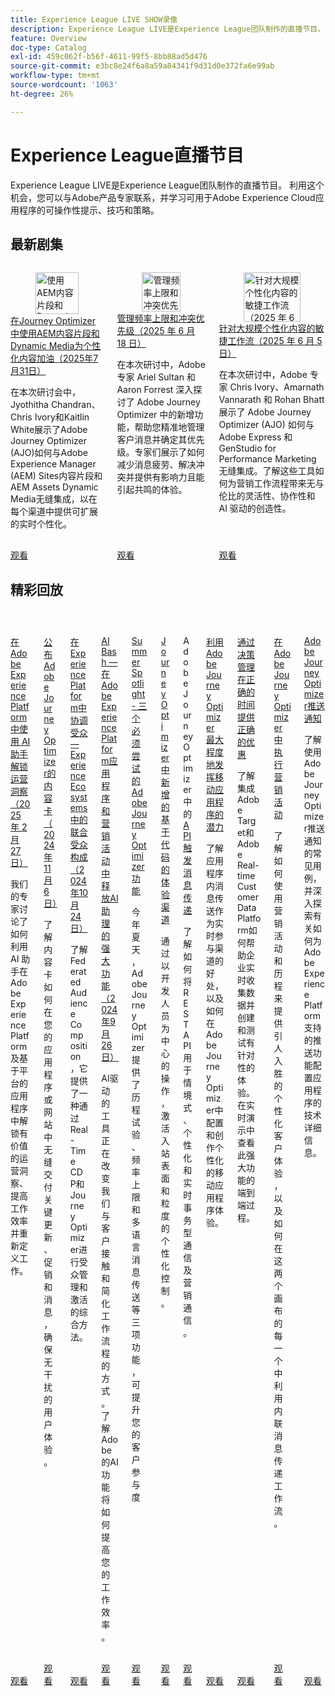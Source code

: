 ```yaml
---
title: Experience League LIVE SHOW录像
description: Experience League LIVE是Experience League团队制作的直播节目。 利用这个机会，您可以与Adobe产品专家联系，并学习可用于Adobe Experience Cloud应用程序的可操作性提示、技巧和策略。
feature: Overview
doc-type: Catalog
exl-id: 459c062f-b56f-4611-99f5-8bb88ad5d476
source-git-commit: e3bc8e24f6a8a59a84341f9d31d0e372fa6e99ab
workflow-type: tm+mt
source-wordcount: '1063'
ht-degree: 26%

---
```


# Experience League直播节目

Experience League LIVE是Experience League团队制作的直播节目。 利用这个机会，您可以与Adobe产品专家联系，并学习可用于Adobe Experience Cloud应用程序的可操作性提示、技巧和策略。

## 最新剧集

<!-- CARDS
* https://experienceleague.adobe.com/zh-hans/docs/events/experience-league-live-recordings/episodes/exl-live-episode-07-31-25
    {title = Fueling Personalized Content in Journey Optimizer with AEM Content Fragments and Dynamic Media (July 31 2025)}
    {description = In this session, Jyothitha Chandran, Chris Ivory, and Kaitlin White showcased how Adobe Journey Optimizer (AJO) integrates seamlessly with Adobe Experience Manager (AEM) Sites Content Fragments and AEM Assets Dynamic Media to deliver scalable, real-time personalization across every channel.}
* https://experienceleague.adobe.com/zh-hans/docs/events/experience-league-live-recordings/episodes/exl-live-episode-06-18-25
  {title = Master Frequency Capping & Conflict Prioritization (June 18, 2025)}
  {description = In this session, Adobe experts Ariel Sultan and Aaron Forrest dove into new features in Adobe Journey Optimizer to help you govern and prioritize customer messages with precision. They showed how to reduce messaging fatigue, resolve conflicts, and deliver impactful experiences that resonate. }
* https://experienceleague.adobe.com/zh-hans/docs/events/experience-league-live-recordings/episodes/exl-live-episode-40-2024-10-24
     {title = Agile Workflows for Personalized Content at Scale (June 05, 2025)}
     {description = In this session, Adobe experts Chris Ivory, Amarnath Vannarath, and Rohan Bhatt showcase how Adobe Journey Optimizer (AJO) seamlessly integrates with Adobe Express and GenStudio for Performance Marketing. Learn how these tools bring unparalleled flexibility, collaboration, and AI-powered creativity to your marketing workflows.}
-->
<!-- START CARDS HTML - DO NOT MODIFY BY HAND -->
<div class="columns">
    <div class="column is-half-tablet is-half-desktop is-one-third-widescreen" aria-label="Fueling Personalized Content in Journey Optimizer with AEM Content Fragments and Dynamic Media (July 31 2025)">
        <div class="card" style="height: 100%; display: flex; flex-direction: column; height: 100%;">
            <div class="card-image">
                <figure class="image x-is-16by9">
                    <a href="https://experienceleague.adobe.com/zh-hans/docs/events/experience-league-live-recordings/episodes/exl-live-episode-07-31-25" title="使用AEM内容片段和Dynamic Media在Journey Optimizer中填充个性化内容（2025年7月31日）" target="_blank" rel="referrer">
                        <img class="is-bordered-r-small" src="https://video.tv.adobe.com/v/3470355/?format=jpeg&nocache=1755910899888" alt="使用AEM内容片段和Dynamic Media在Journey Optimizer中填充个性化内容（2025年7月31日）"
                             style="width: 100%; aspect-ratio: 16 / 9; object-fit: cover; overflow: hidden; display: block; margin: auto;">
                    </a>
                </figure>
            </div>
            <div class="card-content is-padded-small" style="display: flex; flex-direction: column; flex-grow: 1; justify-content: space-between;">
                <div class="top-card-content">
                    <p class="headline is-size-6 has-text-weight-bold">
                        <a href="https://experienceleague.adobe.com/zh-hans/docs/events/experience-league-live-recordings/episodes/exl-live-episode-07-31-25" target="_blank" rel="referrer" title="使用AEM内容片段和Dynamic Media在Journey Optimizer中填充个性化内容（2025年7月31日）">在Journey Optimizer中使用AEM内容片段和Dynamic Media为个性化内容加油（2025年7月31日）</a>
                    </p>
                    <p class="is-size-6">在本次研讨会中，Jyothitha Chandran、Chris Ivory和Kaitlin White展示了Adobe Journey Optimizer (AJO)如何与Adobe Experience Manager (AEM) Sites内容片段和AEM Assets Dynamic Media无缝集成，以在每个渠道中提供可扩展的实时个性化。</p>
                </div>
                <a href="https://experienceleague.adobe.com/zh-hans/docs/events/experience-league-live-recordings/episodes/exl-live-episode-07-31-25" target="_blank" rel="referrer" class="spectrum-Button spectrum-Button--outline spectrum-Button--primary spectrum-Button--sizeM" style="align-self: flex-start; margin-top: 1rem;">
                    <span class="spectrum-Button-label has-no-wrap has-text-weight-bold">观看</span>
                </a>
            </div>
        </div>
    </div>
    <div class="column is-half-tablet is-half-desktop is-one-third-widescreen" aria-label="Master Frequency Capping & Conflict Prioritization (June 18, 2025)">
        <div class="card" style="height: 100%; display: flex; flex-direction: column; height: 100%;">
            <div class="card-image">
                <figure class="image x-is-16by9">
                    <a href="https://experienceleague.adobe.com/zh-hans/docs/events/experience-league-live-recordings/episodes/exl-live-episode-06-18-25" title="管理频率上限和冲突优先级（2025 年 6 月 18 日）" target="_blank" rel="referrer">
                        <img class="is-bordered-r-small" src="https://video.tv.adobe.com/v/3464052/?format=jpeg&nocache=1755910899892" alt="管理频率上限和冲突优先级（2025 年 6 月 18 日）"
                             style="width: 100%; aspect-ratio: 16 / 9; object-fit: cover; overflow: hidden; display: block; margin: auto;">
                    </a>
                </figure>
            </div>
            <div class="card-content is-padded-small" style="display: flex; flex-direction: column; flex-grow: 1; justify-content: space-between;">
                <div class="top-card-content">
                    <p class="headline is-size-6 has-text-weight-bold">
                        <a href="https://experienceleague.adobe.com/zh-hans/docs/events/experience-league-live-recordings/episodes/exl-live-episode-06-18-25" target="_blank" rel="referrer" title="管理频率上限和冲突优先级（2025 年 6 月 18 日）">管理频率上限和冲突优先级（2025 年 6 月 18 日）</a>
                    </p>
                    <p class="is-size-6">在本次研讨中，Adobe 专家 Ariel Sultan 和 Aaron Forrest 深入探讨了 Adobe Journey Optimizer 中的新增功能，帮助您精准地管理客户消息并确定其优先级。专家们展示了如何减少消息疲劳、解决冲突并提供有影响力且能引起共鸣的体验。</p>
                </div>
                <a href="https://experienceleague.adobe.com/zh-hans/docs/events/experience-league-live-recordings/episodes/exl-live-episode-06-18-25" target="_blank" rel="referrer" class="spectrum-Button spectrum-Button--outline spectrum-Button--primary spectrum-Button--sizeM" style="align-self: flex-start; margin-top: 1rem;">
                    <span class="spectrum-Button-label has-no-wrap has-text-weight-bold">观看</span>
                </a>
            </div>
        </div>
    </div>
    <div class="column is-half-tablet is-half-desktop is-one-third-widescreen" aria-label="Agile Workflows for Personalized Content at Scale (June 05, 2025)">
        <div class="card" style="height: 100%; display: flex; flex-direction: column; height: 100%;">
            <div class="card-image">
                <figure class="image x-is-16by9">
                    <a href="https://experienceleague.adobe.com/zh-hans/docs/events/experience-league-live-recordings/episodes/exl-live-episode-40-2024-10-24" title="针对大规模个性化内容的敏捷工作流（2025 年 6 月 5 日）" target="_blank" rel="referrer">
                        <img class="is-bordered-r-small" src="https://video.tv.adobe.com/v/3436457?format=jpeg&nocache=1755910899893" alt="针对大规模个性化内容的敏捷工作流（2025 年 6 月 5 日）"
                             style="width: 100%; aspect-ratio: 16 / 9; object-fit: cover; overflow: hidden; display: block; margin: auto;">
                    </a>
                </figure>
            </div>
            <div class="card-content is-padded-small" style="display: flex; flex-direction: column; flex-grow: 1; justify-content: space-between;">
                <div class="top-card-content">
                    <p class="headline is-size-6 has-text-weight-bold">
                        <a href="https://experienceleague.adobe.com/zh-hans/docs/events/experience-league-live-recordings/episodes/exl-live-episode-40-2024-10-24" target="_blank" rel="referrer" title="针对大规模个性化内容的敏捷工作流（2025 年 6 月 5 日）">针对大规模个性化内容的敏捷工作流（2025 年 6 月 5 日）</a>
                    </p>
                    <p class="is-size-6">在本次研讨中，Adobe 专家 Chris Ivory、Amarnath Vannarath 和 Rohan Bhatt 展示了 Adobe Journey Optimizer (AJO) 如何与 Adobe Express 和 GenStudio for Performance Marketing 无缝集成。了解这些工具如何为营销工作流程带来无与伦比的灵活性、协作性和 AI 驱动的创造性。</p>
                </div>
                <a href="https://experienceleague.adobe.com/zh-hans/docs/events/experience-league-live-recordings/episodes/exl-live-episode-40-2024-10-24" target="_blank" rel="referrer" class="spectrum-Button spectrum-Button--outline spectrum-Button--primary spectrum-Button--sizeM" style="align-self: flex-start; margin-top: 1rem;">
                    <span class="spectrum-Button-label has-no-wrap has-text-weight-bold">观看</span>
                </a>
            </div>
        </div>
    </div>
</div>
<!-- END CARDS HTML - DO NOT MODIFY BY HAND -->



## 精彩回放

<!-- CARDS
* https://experienceleague.adobe.com/zh-hans/docs/events/experience-league-live-recordings/episodes/exl-live-episode-02-27-25
     {title = Unlocking operational insights with AI Assistant in Adobe Experience Platform (February 27, 2025)}
     {description = ur experts discussed how AI Assistant can unlock valuable operational insights, boosting productivity and redefining work in Adobe Experience Platform and its platform-based applications.}
* https://experienceleague.adobe.com/zh-hans/docs/events/experience-league-live-recordings/episodes/exl-live-episode-10-30-24
  {title = Unveiling Content Cards for Adobe Journey Optimizer (November 6, 2024)}
  {description = Learn how Content Cards deliver key updates, promotions, and messages seamlessly within your app or website, ensuring a non-intrusive user experience. }
* https://experienceleague.adobe.com/zh-hans/docs/events/experience-league-live-recordings/episodes/exl-live-episode-40-2024-10-24
     {title = Harmonize Audiences in Experience Ecosystems - Federated Audience Composition in Experience Platform (October 24, 2024)}
     {description = Learn about Federated Audience Composition provides a comprehensive approach to audience curation and activation with Real-Time CDP and Journey Optimizer.}
* https://experienceleague.adobe.com/zh-hans/docs/events/experience-league-live-recordings/episodes/exl-live-episode-09-26-24
    {title = AI Bash - Unlocking the Power of AI Assistant in Adobe Experience Platform Applications and Campaign (September 26, 2024)}
    {description = AI-driven tools are transforming the way we engage customers and streamline workflows. Learn how Adobe's AI capabilities will accelerate your productivity.}
* https://experienceleague.adobe.com/zh-hans/docs/events/experience-league-live-recordings/episodes/exl-live-episode-08-28-24 
* https://experienceleague.adobe.com/zh-hans/docs/events/experience-league-live-recordings/episodes/exl-live-episode-04-24-24
* https://experienceleague.adobe.com/docs/events/experience-league-live-recordings/episodes/exl-live-episode-8-23-23.html?lang=zh-Hans 
* https://experienceleague.adobe.com/docs/events/experience-league-live-recordings/episodes/exl-live-episode-5-24-23.html?lang=zh-Hans
* https://experienceleague.adobe.com/docs/events/experience-league-live-recordings/episodes/exl-live-episode-10-25-22.html?lang=zh-Hans
  {description = Learn how integrating Adobe Target and Adobe Real-time Customer Data Platform can help businesses collect data in real time, and create and test targeted experiences. See the end to end process of this powerful capability in a live demonstration.}
* https://experienceleague.adobe.com/docs/events/experience-league-live-recordings/episodes/exl-live-episode-09-22-22.html?lang=zh-Hans
    {description = Learn how to use both Campaigns and Journeys to deliver compelling personalized customer experiences and how the in-line messaging workflow is leveraged in each of these two canvases.}
* https://experienceleague.adobe.com/docs/events/experience-league-live-recordings/episodes/exl-live-episode-05-12-22.html?lang=zh-Hans
    {description = Learn about the common use cases for push notification with Adobe Journey Optimizer and dive into the technical details on how to configure an app for Push powered by Adobe Experience Platform.}
-->
<!-- START CARDS HTML - DO NOT MODIFY BY HAND -->
<div class="columns">
    <div class="column is-half-tablet is-half-desktop is-one-third-widescreen" aria-label="Unlocking operational insights with AI Assistant in Adobe Experience Platform (February 27, 2025)">
        <div class="card" style="height: 100%; display: flex; flex-direction: column; height: 100%;">
            <div class="card-image">
                <figure class="image x-is-16by9">
                    <a href="https://experienceleague.adobe.com/zh-hans/docs/events/experience-league-live-recordings/episodes/exl-live-episode-02-27-25" title="在 Adobe Experience Platform 中使用 AI 助手解锁运营洞察（2025 年 2 月 27 日）" target="_blank" rel="referrer">
                        <img class="is-bordered-r-small" src="https://video.tv.adobe.com/v/3448635/?format=jpeg&nocache=1755910900667" alt="在 Adobe Experience Platform 中使用 AI 助手解锁运营洞察（2025 年 2 月 27 日）"
                             style="width: 100%; aspect-ratio: 16 / 9; object-fit: cover; overflow: hidden; display: block; margin: auto;">
                    </a>
                </figure>
            </div>
            <div class="card-content is-padded-small" style="display: flex; flex-direction: column; flex-grow: 1; justify-content: space-between;">
                <div class="top-card-content">
                    <p class="headline is-size-6 has-text-weight-bold">
                        <a href="https://experienceleague.adobe.com/zh-hans/docs/events/experience-league-live-recordings/episodes/exl-live-episode-02-27-25" target="_blank" rel="referrer" title="在 Adobe Experience Platform 中使用 AI 助手解锁运营洞察（2025 年 2 月 27 日）">在 Adobe Experience Platform 中使用 AI 助手解锁运营洞察（2025 年 2 月 27 日）</a>
                    </p>
                    <p class="is-size-6">我们的专家讨论了如何利用 AI 助手在 Adobe Experience Platform 及基于平台的应用程序中解锁有价值的运营洞察、提高工作效率并重新定义工作。</p>
                </div>
                <a href="https://experienceleague.adobe.com/zh-hans/docs/events/experience-league-live-recordings/episodes/exl-live-episode-02-27-25" target="_blank" rel="referrer" class="spectrum-Button spectrum-Button--outline spectrum-Button--primary spectrum-Button--sizeM" style="align-self: flex-start; margin-top: 1rem;">
                    <span class="spectrum-Button-label has-no-wrap has-text-weight-bold">观看</span>
                </a>
            </div>
        </div>
    </div>
    <div class="column is-half-tablet is-half-desktop is-one-third-widescreen" aria-label="Unveiling Content Cards for Adobe Journey Optimizer (November 6, 2024)">
        <div class="card" style="height: 100%; display: flex; flex-direction: column; height: 100%;">
            <div class="card-image">
                <figure class="image x-is-16by9">
                    <a href="https://experienceleague.adobe.com/zh-hans/docs/events/experience-league-live-recordings/episodes/exl-live-episode-10-30-24" title="揭示Adobe Journey Optimizer的内容卡（2024年11月6日）" target="_blank" rel="referrer">
                        <img class="is-bordered-r-small" src="https://video.tv.adobe.com/v/3436281/?format=jpeg&nocache=1755910900634" alt="揭示Adobe Journey Optimizer的内容卡（2024年11月6日）"
                             style="width: 100%; aspect-ratio: 16 / 9; object-fit: cover; overflow: hidden; display: block; margin: auto;">
                    </a>
                </figure>
            </div>
            <div class="card-content is-padded-small" style="display: flex; flex-direction: column; flex-grow: 1; justify-content: space-between;">
                <div class="top-card-content">
                    <p class="headline is-size-6 has-text-weight-bold">
                        <a href="https://experienceleague.adobe.com/zh-hans/docs/events/experience-league-live-recordings/episodes/exl-live-episode-10-30-24" target="_blank" rel="referrer" title="揭示Adobe Journey Optimizer的内容卡（2024年11月6日）">公布Adobe Journey Optimizer的内容卡（2024年11月6日）</a>
                    </p>
                    <p class="is-size-6">了解内容卡如何在您的应用程序或网站中无缝交付关键更新、促销和消息，确保无干扰的用户体验。</p>
                </div>
                <a href="https://experienceleague.adobe.com/zh-hans/docs/events/experience-league-live-recordings/episodes/exl-live-episode-10-30-24" target="_blank" rel="referrer" class="spectrum-Button spectrum-Button--outline spectrum-Button--primary spectrum-Button--sizeM" style="align-self: flex-start; margin-top: 1rem;">
                    <span class="spectrum-Button-label has-no-wrap has-text-weight-bold">观看</span>
                </a>
            </div>
        </div>
    </div>
    <div class="column is-half-tablet is-half-desktop is-one-third-widescreen" aria-label="Harmonize Audiences in Experience Ecosystems - Federated Audience Composition in Experience Platform (October 24, 2024)">
        <div class="card" style="height: 100%; display: flex; flex-direction: column; height: 100%;">
            <div class="card-image">
                <figure class="image x-is-16by9">
                    <a href="https://experienceleague.adobe.com/zh-hans/docs/events/experience-league-live-recordings/episodes/exl-live-episode-40-2024-10-24" title="在Experience Platform中协调体验生态系统中的受众 — 联合受众组成（2024年10月24日）" target="_blank" rel="referrer">
                        <img class="is-bordered-r-small" src="https://video.tv.adobe.com/v/3436457?format=jpeg&nocache=1755910900679" alt="在Experience Platform中协调体验生态系统中的受众 — 联合受众组成（2024年10月24日）"
                             style="width: 100%; aspect-ratio: 16 / 9; object-fit: cover; overflow: hidden; display: block; margin: auto;">
                    </a>
                </figure>
            </div>
            <div class="card-content is-padded-small" style="display: flex; flex-direction: column; flex-grow: 1; justify-content: space-between;">
                <div class="top-card-content">
                    <p class="headline is-size-6 has-text-weight-bold">
                        <a href="https://experienceleague.adobe.com/zh-hans/docs/events/experience-league-live-recordings/episodes/exl-live-episode-40-2024-10-24" target="_blank" rel="referrer" title="在Experience Platform中协调体验生态系统中的受众 — 联合受众组成（2024年10月24日）">在Experience Platform中协调受众 — Experience Ecosystems中的联合受众构成（2024年10月24日）</a>
                    </p>
                    <p class="is-size-6">了解Federated Audience Composition，它提供了一种通过Real-Time CDP和Journey Optimizer进行受众管理和激活的综合方法。</p>
                </div>
                <a href="https://experienceleague.adobe.com/zh-hans/docs/events/experience-league-live-recordings/episodes/exl-live-episode-40-2024-10-24" target="_blank" rel="referrer" class="spectrum-Button spectrum-Button--outline spectrum-Button--primary spectrum-Button--sizeM" style="align-self: flex-start; margin-top: 1rem;">
                    <span class="spectrum-Button-label has-no-wrap has-text-weight-bold">观看</span>
                </a>
            </div>
        </div>
    </div>
    <div class="column is-half-tablet is-half-desktop is-one-third-widescreen" aria-label="AI Bash - Unlocking the Power of AI Assistant in Adobe Experience Platform Applications and Campaign (September 26, 2024)">
        <div class="card" style="height: 100%; display: flex; flex-direction: column; height: 100%;">
            <div class="card-image">
                <figure class="image x-is-16by9">
                    <a href="https://experienceleague.adobe.com/zh-hans/docs/events/experience-league-live-recordings/episodes/exl-live-episode-09-26-24" title="AI Bash — 在Adobe Experience Platform应用程序和营销活动中释放人工智能助理的力量（2024年9月26日）" target="_blank" rel="referrer">
                        <img class="is-bordered-r-small" src="https://video.tv.adobe.com/v/3434781/?format=jpeg&nocache=1755910900673" alt="AI Bash — 在Adobe Experience Platform应用程序和营销活动中释放人工智能助理的力量（2024年9月26日）"
                             style="width: 100%; aspect-ratio: 16 / 9; object-fit: cover; overflow: hidden; display: block; margin: auto;">
                    </a>
                </figure>
            </div>
            <div class="card-content is-padded-small" style="display: flex; flex-direction: column; flex-grow: 1; justify-content: space-between;">
                <div class="top-card-content">
                    <p class="headline is-size-6 has-text-weight-bold">
                        <a href="https://experienceleague.adobe.com/zh-hans/docs/events/experience-league-live-recordings/episodes/exl-live-episode-09-26-24" target="_blank" rel="referrer" title="AI Bash — 在Adobe Experience Platform应用程序和营销活动中释放人工智能助理的力量（2024年9月26日）">AI Bash — 在Adobe Experience Platform应用程序和营销活动中释放AI助理的强大功能（2024年9月26日）</a>
                    </p>
                    <p class="is-size-6">AI驱动的工具正在改变我们与客户接触和简化工作流程的方式。 了解Adobe的AI功能将如何提高您的工作效率。</p>
                </div>
                <a href="https://experienceleague.adobe.com/zh-hans/docs/events/experience-league-live-recordings/episodes/exl-live-episode-09-26-24" target="_blank" rel="referrer" class="spectrum-Button spectrum-Button--outline spectrum-Button--primary spectrum-Button--sizeM" style="align-self: flex-start; margin-top: 1rem;">
                    <span class="spectrum-Button-label has-no-wrap has-text-weight-bold">观看</span>
                </a>
            </div>
        </div>
    </div>
    <div class="column is-half-tablet is-half-desktop is-one-third-widescreen" aria-label="Summer Spotlight - Three must try features in Adobe Journey Optimizer">
        <div class="card" style="height: 100%; display: flex; flex-direction: column; height: 100%;">
            <div class="card-image">
                <figure class="image x-is-16by9">
                    <a href="https://experienceleague.adobe.com/zh-hans/docs/events/experience-league-live-recordings/episodes/exl-live-episode-08-28-24" title="Summer Spotlight — 三个必须尝试Adobe Journey Optimizer中的功能" target="_blank" rel="referrer">
                        <img class="is-bordered-r-small" src="https://video.tv.adobe.com/v/3433225/?format=jpeg&nocache=1755910900684" alt="Summer Spotlight — 三个必须尝试Adobe Journey Optimizer中的功能"
                             style="width: 100%; aspect-ratio: 16 / 9; object-fit: cover; overflow: hidden; display: block; margin: auto;">
                    </a>
                </figure>
            </div>
            <div class="card-content is-padded-small" style="display: flex; flex-direction: column; flex-grow: 1; justify-content: space-between;">
                <div class="top-card-content">
                    <p class="headline is-size-6 has-text-weight-bold">
                        <a href="https://experienceleague.adobe.com/zh-hans/docs/events/experience-league-live-recordings/episodes/exl-live-episode-08-28-24" target="_blank" rel="referrer" title="Summer Spotlight — 三个必须尝试Adobe Journey Optimizer中的功能">Summer Spotlight - 三个必须尝试的 Adobe Journey Optimizer 功能</a>
                    </p>
                    <p class="is-size-6">今年夏天，Adobe Journey Optimizer提供了历程试验、频率上限和多语言消息传送等三项功能，可提升您的客户参与度</p>
                </div>
                <a href="https://experienceleague.adobe.com/zh-hans/docs/events/experience-league-live-recordings/episodes/exl-live-episode-08-28-24" target="_blank" rel="referrer" class="spectrum-Button spectrum-Button--outline spectrum-Button--primary spectrum-Button--sizeM" style="align-self: flex-start; margin-top: 1rem;">
                    <span class="spectrum-Button-label has-no-wrap has-text-weight-bold">观看</span>
                </a>
            </div>
        </div>
    </div>
    <div class="column is-half-tablet is-half-desktop is-one-third-widescreen" aria-label="New Code-Based Experience Channel in Journey Optimizer">
        <div class="card" style="height: 100%; display: flex; flex-direction: column; height: 100%;">
            <div class="card-image">
                <figure class="image x-is-16by9">
                    <a href="https://experienceleague.adobe.com/zh-hans/docs/events/experience-league-live-recordings/episodes/exl-live-episode-04-24-24" title="Journey Optimizer中新增的基于代码的体验渠道" target="_blank" rel="referrer">
                        <img class="is-bordered-r-small" src="https://video.tv.adobe.com/v/3428095/?format=jpeg&nocache=1755910900690" alt="Journey Optimizer中新增的基于代码的体验渠道"
                             style="width: 100%; aspect-ratio: 16 / 9; object-fit: cover; overflow: hidden; display: block; margin: auto;">
                    </a>
                </figure>
            </div>
            <div class="card-content is-padded-small" style="display: flex; flex-direction: column; flex-grow: 1; justify-content: space-between;">
                <div class="top-card-content">
                    <p class="headline is-size-6 has-text-weight-bold">
                        <a href="https://experienceleague.adobe.com/zh-hans/docs/events/experience-league-live-recordings/episodes/exl-live-episode-04-24-24" target="_blank" rel="referrer" title="Journey Optimizer中新增的基于代码的体验渠道">Journey Optimizer 中新增的基于代码的体验渠道</a>
                    </p>
                    <p class="is-size-6">通过以开发人员为中心的操作，激活入站表面和粒度的个性化控制。</p>
                </div>
                <a href="https://experienceleague.adobe.com/zh-hans/docs/events/experience-league-live-recordings/episodes/exl-live-episode-04-24-24" target="_blank" rel="referrer" class="spectrum-Button spectrum-Button--outline spectrum-Button--primary spectrum-Button--sizeM" style="align-self: flex-start; margin-top: 1rem;">
                    <span class="spectrum-Button-label has-no-wrap has-text-weight-bold">观看</span>
                </a>
            </div>
        </div>
    </div>
    <div class="column is-half-tablet is-half-desktop is-one-third-widescreen" aria-label="API Triggered Messaging in Adobe Journey Optimizer">
        <div class="card" style="height: 100%; display: flex; flex-direction: column; height: 100%;">
            <div class="card-image">
                <figure class="image x-is-16by9">
                    <a href="https://experienceleague.adobe.com/docs/events/experience-league-live-recordings/episodes/exl-live-episode-8-23-23.html?lang=zh-Hans" title="Adobe Journey Optimizer中的API触发消息传递" target="_blank" rel="referrer">
                        <img class="is-bordered-r-small" src="https://video.tv.adobe.com/v/3422169/?format=jpeg&nocache=1755910901146" alt="Adobe Journey Optimizer中的API触发消息传递"
                             style="width: 100%; aspect-ratio: 16 / 9; object-fit: cover; overflow: hidden; display: block; margin: auto;">
                    </a>
                </figure>
            </div>
            <div class="card-content is-padded-small" style="display: flex; flex-direction: column; flex-grow: 1; justify-content: space-between;">
                <div class="top-card-content">
                    <p class="headline is-size-6 has-text-weight-bold">
                        Adobe Journey Optimizer中的<a href="https://experienceleague.adobe.com/docs/events/experience-league-live-recordings/episodes/exl-live-episode-8-23-23.html?lang=zh-Hans" target="_blank" rel="referrer" title="Adobe Journey Optimizer中的API触发消息传递">API触发消息传递</a>
                    </p>
                    <p class="is-size-6">了解如何将REST API用于情境式、个性化和实时事务型通信及营销通信。</p>
                </div>
                <a href="https://experienceleague.adobe.com/docs/events/experience-league-live-recordings/episodes/exl-live-episode-8-23-23.html?lang=zh-Hans" target="_blank" rel="referrer" class="spectrum-Button spectrum-Button--outline spectrum-Button--primary spectrum-Button--sizeM" style="align-self: flex-start; margin-top: 1rem;">
                    <span class="spectrum-Button-label has-no-wrap has-text-weight-bold">观看</span>
                </a>
            </div>
        </div>
    </div>
    <div class="column is-half-tablet is-half-desktop is-one-third-widescreen" aria-label="Maximize your mobile app's potential with Adobe Journey Optimizer">
        <div class="card" style="height: 100%; display: flex; flex-direction: column; height: 100%;">
            <div class="card-image">
                <figure class="image x-is-16by9">
                    <a href="https://experienceleague.adobe.com/docs/events/experience-league-live-recordings/episodes/exl-live-episode-5-24-23.html?lang=zh-Hans" title="利用Adobe Journey Optimizer最大程度地挖掘移动应用程序的潜力" target="_blank" rel="referrer">
                        <img class="is-bordered-r-small" src="https://video.tv.adobe.com/v/3419194/?format=jpeg&nocache=1755910901034" alt="利用Adobe Journey Optimizer最大程度地挖掘移动应用程序的潜力"
                             style="width: 100%; aspect-ratio: 16 / 9; object-fit: cover; overflow: hidden; display: block; margin: auto;">
                    </a>
                </figure>
            </div>
            <div class="card-content is-padded-small" style="display: flex; flex-direction: column; flex-grow: 1; justify-content: space-between;">
                <div class="top-card-content">
                    <p class="headline is-size-6 has-text-weight-bold">
                        <a href="https://experienceleague.adobe.com/docs/events/experience-league-live-recordings/episodes/exl-live-episode-5-24-23.html?lang=zh-Hans" target="_blank" rel="referrer" title="利用Adobe Journey Optimizer最大程度地挖掘移动应用程序的潜力">利用 Adobe Journey Optimizer 最大程度地发挥移动应用程序的潜力</a>
                    </p>
                    <p class="is-size-6">了解应用程序内消息传送作为实时参与渠道的好处，以及如何在Adobe Journey Optimizer中配置和创作个性化的移动应用程序体验。</p>
                </div>
                <a href="https://experienceleague.adobe.com/docs/events/experience-league-live-recordings/episodes/exl-live-episode-5-24-23.html?lang=zh-Hans" target="_blank" rel="referrer" class="spectrum-Button spectrum-Button--outline spectrum-Button--primary spectrum-Button--sizeM" style="align-self: flex-start; margin-top: 1rem;">
                    <span class="spectrum-Button-label has-no-wrap has-text-weight-bold">观看</span>
                </a>
            </div>
        </div>
    </div>
    <div class="column is-half-tablet is-half-desktop is-one-third-widescreen" aria-label="Deliver the right offer at the right time with decision management">
        <div class="card" style="height: 100%; display: flex; flex-direction: column; height: 100%;">
            <div class="card-image">
                <figure class="image x-is-16by9">
                    <a href="https://experienceleague.adobe.com/docs/events/experience-league-live-recordings/episodes/exl-live-episode-10-25-22.html?lang=zh-Hans" title="通过决策管理在适当的时间提供适当的优惠" target="_blank" rel="referrer">
                        <img class="is-bordered-r-small" src="https://video.tv.adobe.com/v/3410560/?format=jpeg&nocache=1755910901054" alt="通过决策管理在适当的时间提供适当的优惠"
                             style="width: 100%; aspect-ratio: 16 / 9; object-fit: cover; overflow: hidden; display: block; margin: auto;">
                    </a>
                </figure>
            </div>
            <div class="card-content is-padded-small" style="display: flex; flex-direction: column; flex-grow: 1; justify-content: space-between;">
                <div class="top-card-content">
                    <p class="headline is-size-6 has-text-weight-bold">
                        <a href="https://experienceleague.adobe.com/docs/events/experience-league-live-recordings/episodes/exl-live-episode-10-25-22.html?lang=zh-Hans" target="_blank" rel="referrer" title="通过决策管理在适当的时间提供适当的优惠">通过决策管理在正确的时间提供正确的优惠</a>
                    </p>
                    <p class="is-size-6">了解集成Adobe Target和Adobe Real-time Customer Data Platform如何帮助企业实时收集数据并创建和测试有针对性的体验。 在实时演示中查看此强大功能的端到端过程。</p>
                </div>
                <a href="https://experienceleague.adobe.com/docs/events/experience-league-live-recordings/episodes/exl-live-episode-10-25-22.html?lang=zh-Hans" target="_blank" rel="referrer" class="spectrum-Button spectrum-Button--outline spectrum-Button--primary spectrum-Button--sizeM" style="align-self: flex-start; margin-top: 1rem;">
                    <span class="spectrum-Button-label has-no-wrap has-text-weight-bold">观看</span>
                </a>
            </div>
        </div>
    </div>
    <div class="column is-half-tablet is-half-desktop is-one-third-widescreen" aria-label="Execute your campaigns in Adobe Journey Optimizer">
        <div class="card" style="height: 100%; display: flex; flex-direction: column; height: 100%;">
            <div class="card-image">
                <figure class="image x-is-16by9">
                    <a href="https://experienceleague.adobe.com/docs/events/experience-league-live-recordings/episodes/exl-live-episode-09-22-22.html?lang=zh-Hans" title="在Adobe Journey Optimizer中执行营销活动" target="_blank" rel="referrer">
                        <img class="is-bordered-r-small" src="https://video.tv.adobe.com/v/3409504/?format=jpeg&nocache=1755910901038" alt="在Adobe Journey Optimizer中执行营销活动"
                             style="width: 100%; aspect-ratio: 16 / 9; object-fit: cover; overflow: hidden; display: block; margin: auto;">
                    </a>
                </figure>
            </div>
            <div class="card-content is-padded-small" style="display: flex; flex-direction: column; flex-grow: 1; justify-content: space-between;">
                <div class="top-card-content">
                    <p class="headline is-size-6 has-text-weight-bold">
                        <a href="https://experienceleague.adobe.com/docs/events/experience-league-live-recordings/episodes/exl-live-episode-09-22-22.html?lang=zh-Hans" target="_blank" rel="referrer" title="在Adobe Journey Optimizer中执行营销活动">在Adobe Journey Optimizer中执行营销活动</a>
                    </p>
                    <p class="is-size-6">了解如何使用营销活动和历程来提供引人入胜的个性化客户体验，以及如何在这两个画布的每一个中利用内联消息传递工作流。</p>
                </div>
                <a href="https://experienceleague.adobe.com/docs/events/experience-league-live-recordings/episodes/exl-live-episode-09-22-22.html?lang=zh-Hans" target="_blank" rel="referrer" class="spectrum-Button spectrum-Button--outline spectrum-Button--primary spectrum-Button--sizeM" style="align-self: flex-start; margin-top: 1rem;">
                    <span class="spectrum-Button-label has-no-wrap has-text-weight-bold">观看</span>
                </a>
            </div>
        </div>
    </div>
    <div class="column is-half-tablet is-half-desktop is-one-third-widescreen" aria-label="Push notifications with Adobe Journey Optimizer">
        <div class="card" style="height: 100%; display: flex; flex-direction: column; height: 100%;">
            <div class="card-image">
                <figure class="image x-is-16by9">
                    <a href="https://experienceleague.adobe.com/docs/events/experience-league-live-recordings/episodes/exl-live-episode-05-12-22.html?lang=zh-Hans" title="Adobe Journey Optimizer的推送通知" target="_blank" rel="referrer">
                        <img class="is-bordered-r-small" src="https://video.tv.adobe.com/v/342810/?format=jpeg&nocache=1755910901049" alt="Adobe Journey Optimizer的推送通知"
                             style="width: 100%; aspect-ratio: 16 / 9; object-fit: cover; overflow: hidden; display: block; margin: auto;">
                    </a>
                </figure>
            </div>
            <div class="card-content is-padded-small" style="display: flex; flex-direction: column; flex-grow: 1; justify-content: space-between;">
                <div class="top-card-content">
                    <p class="headline is-size-6 has-text-weight-bold">
                        <a href="https://experienceleague.adobe.com/docs/events/experience-league-live-recordings/episodes/exl-live-episode-05-12-22.html?lang=zh-Hans" target="_blank" rel="referrer" title="Adobe Journey Optimizer的推送通知">Adobe Journey Optimizer推送通知</a>
                    </p>
                    <p class="is-size-6">了解使用Adobe Journey Optimizer推送通知的常见用例，并深入探索有关如何为Adobe Experience Platform支持的推送功能配置应用程序的技术详细信息。</p>
                </div>
                <a href="https://experienceleague.adobe.com/docs/events/experience-league-live-recordings/episodes/exl-live-episode-05-12-22.html?lang=zh-Hans" target="_blank" rel="referrer" class="spectrum-Button spectrum-Button--outline spectrum-Button--primary spectrum-Button--sizeM" style="align-self: flex-start; margin-top: 1rem;">
                    <span class="spectrum-Button-label has-no-wrap has-text-weight-bold">观看</span>
                </a>
            </div>
        </div>
    </div>
</div>
<!-- END CARDS HTML - DO NOT MODIFY BY HAND -->
